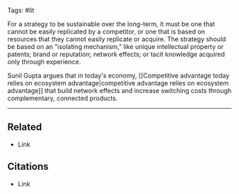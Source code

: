 Tags: #lit 

For a strategy to be sustainable over the long-term, it must be one that cannot be easily replicated by a competitor, or one that is based on resources that they cannot easily replicate or acquire. The strategy should be based on an "isolating mechanism," like unique intellectual property or patents; brand or reputation; network effects; or tacit knowledge acquired only through experience. 

Sunil Gupta argues that in today's economy, [[Competitive advantage today relies on ecosystem advantage|competitive advantage relies on ecosystem advantage]] that build network effects and increase switching costs through complementary, connected products.

---
## Related
- Link

## Citations
- Link